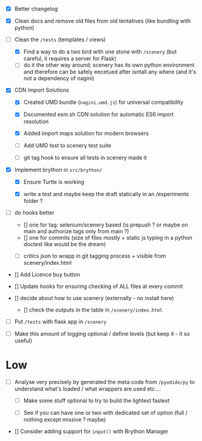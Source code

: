 
- [x] Better changelog

- [x] Clean docs and remove old files from old tentatives (like bundling with python)

- [ ] Clean the `/tests`  (templates / views)
    - [x] Find a way to do a two bird with one stone with `/scenery` (but careful, it requires a server for Flask)
    - [ ] do it the other way around; scenery has its own python environment and therefore can be safely eecetued after isntall any where (and it's not a dependency of nagini)

- [x] CDN Import Solutions
    - [x] Created UMD bundle (`nagini.umd.js`) for universal compatibility
    - [x] Documented esm.sh CDN solution for automatic ES6 import resolution
    - [x] Added import maps solution for modern browsers
    - [ ] Add UMD test to scenery test suite 

    - [ ] git tag hook to ensure all tests in scenery made it

- [x] Implement brython in `src/brython/`
    - [x] Ensure Turtle is working
    - [x] write a test and maybe keep the draft statically in an /experiments folder ? 



- [ ] do hooks  better 
    - [] one for tag: selenium/scenery based (is prepush ? or maybe on main and authorize tags only from main ?)
    - [] one for commits (size of files mostly + static js typing in a python doctest like would be the dream)
    - [ ] critics json to wrapp in git tagging process + visible from scenery/index.html 


- [] Add Licence buy button

- [] Update hooks for ensuring checking of ALL files at every commit

- [] decide about how to use scenery (externally - no install here) 
    - [] check the outputs in the table in `/scenery/index.html`


- [ ] Put `/tests` with flask app in `/scenery`


- [ ] Make this amount of logging optional / define levels (but keep it - it so useful)

# Low

- [ ] Analyse very precisely by generated the meta code from `/pyodide/py` to understand what's loaded / what wrappers are used etc.... 
    - [ ] Make some stuff optional to try to build the lightest fastest 
    - [ ] See if you can have one or two with dedicated set of option (full / nothing except missive ? maybe)





- [] Consider adding support for `input()` with Brython Manager
